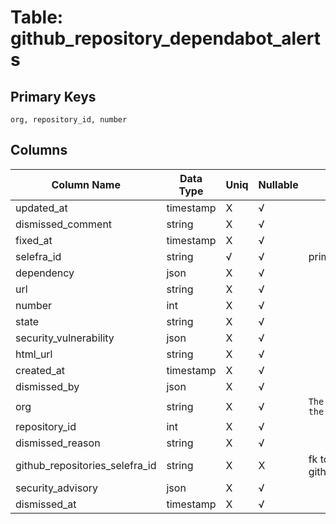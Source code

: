 # Table: github_repository_dependabot_alerts

## Primary Keys 

```
org, repository_id, number
```


## Columns 

|  Column Name   |  Data Type  | Uniq | Nullable | Description | 
|  ----  | ----  | ----  | ----  | ---- | 
| updated_at | timestamp | X | √ |  | 
| dismissed_comment | string | X | √ |  | 
| fixed_at | timestamp | X | √ |  | 
| selefra_id | string | √ | √ | primary keys value md5 | 
| dependency | json | X | √ |  | 
| url | string | X | √ |  | 
| number | int | X | √ |  | 
| state | string | X | √ |  | 
| security_vulnerability | json | X | √ |  | 
| html_url | string | X | √ |  | 
| created_at | timestamp | X | √ |  | 
| dismissed_by | json | X | √ |  | 
| org | string | X | √ | `The Github Organization of the resource.` | 
| repository_id | int | X | √ |  | 
| dismissed_reason | string | X | √ |  | 
| github_repositories_selefra_id | string | X | X | fk to github_repositories.selefra_id | 
| security_advisory | json | X | √ |  | 
| dismissed_at | timestamp | X | √ |  | 


